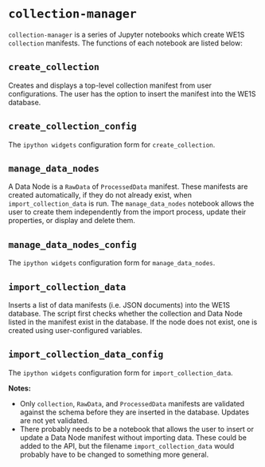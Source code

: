 # `collection-manager`

`collection-manager` is a series of Jupyter notebooks which create WE1S `collection` manifests. The functions of each notebook are listed below:

## `create_collection`

Creates and displays a top-level collection manifest from user configurations. The user has the option to insert the manifest into the WE1S database.

## `create_collection_config`

The `ipython widgets` configuration form for `create_collection`. 

## `manage_data_nodes`

A Data Node is a `RawData` of `ProcessedData` manifest. These manifests are created automatically, if they do not already exist, when `import_collection_data` is run. The `manage_data_nodes` notebook allows the user to create them independently from the import process, update their properties, or display and delete them.

## `manage_data_nodes_config`

The `ipython widgets` configuration form for `manage_data_nodes`.

## `import_collection_data`

Inserts a list of data manifests (i.e. JSON documents) into the WE1S database. The script first checks whether the collection and Data Node listed in the manifest exist in the database. If the node does not exist, one is created using user-configured variables.

## `import_collection_data_config`

The `ipython widgets` configuration form for `import_collection_data`.

**Notes:**

- Only `collection`, `RawData`, and `ProcessedData` manifests are validated against the schema before they are inserted in the database. Updates are not yet validated.
- There probably needs to be a notebook that allows the user to insert or update a Data Node manifest without importing data. These could be added to the API, but the filename `import_collection_data` would probably have to be changed to something more general.